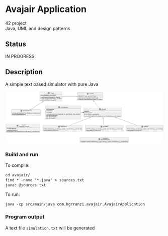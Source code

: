 # Avajair Application

42 project<br>
Java, UML and design patterns

## Status

IN PROGRESS

## Description

A simple text based simulator with pure Java

![UML class diagram](avaj_uml.png)

### Build and run

To compile:
```
cd avajair/
find * -name "*.java" > sources.txt
javac @sources.txt
```

To run:
```
java -cp src/main/java com.hgrranzi.avajair.AvajairApplication
```

### Program output

A text file ``` simulation.txt ``` will be generated



